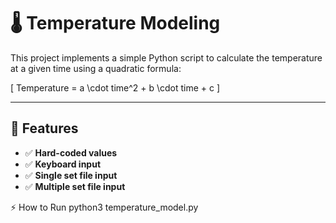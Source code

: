 # 🌡️ Temperature Modeling

This project implements a simple Python script to calculate the temperature at a given time using a quadratic formula:

\[
Temperature = a \cdot time^2 + b \cdot time + c
\]

---

## 🚀 Features
- ✅ **Hard-coded values**
- ✅ **Keyboard input**
- ✅ **Single set file input**
- ✅ **Multiple set file input**

⚡ How to Run
python3 temperature_model.py


